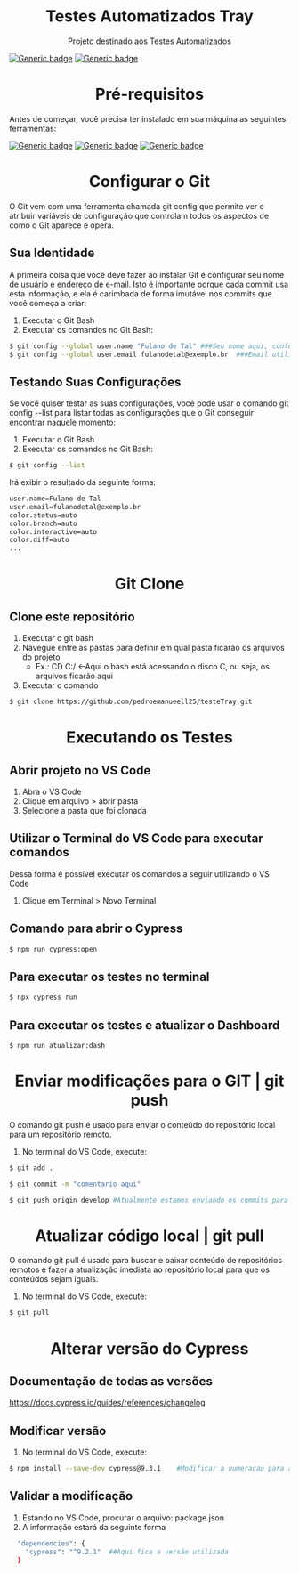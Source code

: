 <h1 align="center">Testes Automatizados Tray</h1>
<p align="center">Projeto destinado aos Testes Automatizados</p>

[![Generic badge](https://img.shields.io/badge/Cypress-v9.2.1-blue.svg)](https://docs.cypress.io/guides/references/changelog#9-2-1)
[![Generic badge](https://img.shields.io/badge/JavaScript--blue.svg)](https://devdocs.io/javascript/)

<h1 align="center">Pré-requisitos</h1>

Antes de começar, você precisa ter instalado em sua máquina as seguintes ferramentas:

[![Generic badge](https://img.shields.io/badge/Node-Download-green.svg)](https://nodejs.org/en/download/)
[![Generic badge](https://img.shields.io/badge/Git-Download-green.svg)](https://git-scm.com)
[![Generic badge](https://img.shields.io/badge/VS_Code-Download-green.svg)](https://code.visualstudio.com/download)

<h1 align="center">Configurar o Git</h1>

O Git vem com uma ferramenta chamada git config que permite ver e atribuir variáveis de configuração que controlam todos os aspectos de como o Git aparece e opera.

## Sua Identidade
A primeira coisa que você deve fazer ao instalar Git é configurar seu nome de usuário e endereço de e-mail. Isto é importante porque cada commit usa esta informação, e ela é carimbada de forma imutável nos commits que você começa a criar:

1. Executar o Git Bash
2. Executar os comandos no Git Bash: 
```bash
$ git config --global user.name "Fulano de Tal" ###Seu nome aqui, conforme nome definifo no GitHub
$ git config --global user.email fulanodetal@exemplo.br  ###Email utilizado no GitHub
```

## Testando Suas Configurações
Se você quiser testar as suas configurações, você pode usar o comando git config --list para listar todas as configurações que o Git conseguir encontrar naquele momento:

1. Executar o Git Bash
2. Executar os comandos no Git Bash: 
```bash
$ git config --list
```
Irá exibir o resultado da seguinte forma:
```bash
user.name=Fulano de Tal
user.email=fulanodetal@exemplo.br
color.status=auto
color.branch=auto
color.interactive=auto
color.diff=auto
...
```

<h1 align="center">Git Clone</h1>

## Clone este repositório

1. Executar o git bash
2. Navegue entre as pastas para definir em qual pasta ficarão os arquivos do projeto
    - Ex.: CD C:/   <-Aqui o bash está acessando o disco C, ou seja, os arquivos ficarão aqui
3. Executar o comando
```bash
$ git clone https://github.com/pedroemanueell25/testeTray.git
```

<h1 align="center">Executando os Testes</h1>

## Abrir projeto no VS Code
1. Abra o VS Code
2. Clique em arquivo > abrir pasta
3. Selecione a pasta que foi clonada

## Utilizar o Terminal do VS Code para executar comandos
Dessa forma é possível executar os comandos a seguir utilizando o VS Code

1. Clique em Terminal > Novo Terminal


## Comando para abrir o Cypress
```bash
$ npm run cypress:open
```

## Para executar os testes no terminal
```bash
$ npx cypress run
```

## Para executar os testes e atualizar o Dashboard
```bash
$ npm run atualizar:dash
```

<h1 align="center">Enviar modificações para o GIT | git push</h1>

O comando git push é usado para enviar o conteúdo do repositório local para um repositório remoto.

1. No terminal do VS Code, execute:
```bash
$ git add .
```
```bash
$ git commit -m "comentario aqui"
```
```bash
$ git push origin develop #Atualmente estamos enviando os commits para a branch develop
```

<h1 align="center">Atualizar código local | git pull</h1>
O comando git pull é usado para buscar e baixar conteúdo de repositórios remotos e fazer a atualização imediata ao repositório local para que os conteúdos sejam iguais.

1. No terminal do VS Code, execute:
```bash
$ git pull
```

<h1 align="center">Alterar versão do Cypress</h1>

## Documentação de todas as versões
https://docs.cypress.io/guides/references/changelog

## Modificar versão
1. No terminal do VS Code, execute:
```bash
$ npm install --save-dev cypress@9.3.1    #Modificar a numeracao para a versão que deseja
```
## Validar a modificação
1. Estando no VS Code, procurar o arquivo: package.json
2. A informação estará da seguinte forma
```bash
  "dependencies": {
    "cypress": "^9.2.1"  ##Aqui fica a versão utilizada
  }
```
